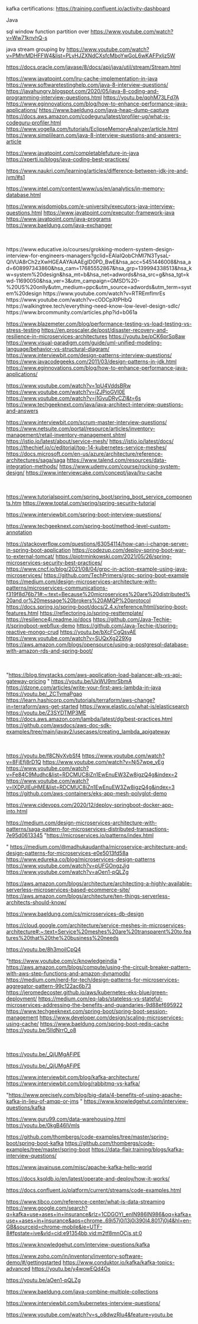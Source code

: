 kafka certifications:
https://training.confluent.io/activity-dashboard


Java 

sql window function partition over
https://www.youtube.com/watch?v=Ww71knvhQ-s

java stream grouping by 
https://www.youtube.com/watch?v=PMhrMDHFFW4&list=PLyHJZXNdCXsfcMboYwGoL6wKAFPxljz5W

https://docs.oracle.com/javase/8/docs/api/java/util/stream/Stream.html

https://www.javatpoint.com/lru-cache-implementation-in-java
https://www.softwaretestinghelp.com/java-8-interview-questions/
https://javahungry.blogspot.com/2020/05/java-8-coding-and-programming-interview-questions.html
https://youtu.be/qohM73LFd7A
https://www.eginnovations.com/blog/how-to-enhance-performance-java-applications/
https://www.baeldung.com/java-heap-dump-capture
https://docs.aws.amazon.com/codeguru/latest/profiler-ug/what-is-codeguru-profiler.html
https://www.vogella.com/tutorials/EclipseMemoryAnalyzer/article.html
https://www.simplilearn.com/java-8-interview-questions-and-answers-article

https://www.javatpoint.com/completablefuture-in-java
https://xperti.io/blogs/java-coding-best-practices/

https://www.naukri.com/learning/articles/difference-between-jdk-jre-and-jvm/#s1

https://www.intel.com/content/www/us/en/analytics/in-memory-database.html

https://www.wisdomjobs.com/e-university/executors-java-interview-questions.html
https://www.javatpoint.com/executor-framework-java
https://www.javatpoint.com/java-programs
https://www.baeldung.com/java-exchanger


<BR>
<BR>
https://www.educative.io/courses/grokking-modern-system-design-interview-for-engineers-managers?gclid=EAIaIQobChMI7N3TysaL-QIVUA8rCh2zXwHGEAAYAiAAEgID0PD_BwE&hsa_acc=5451446008&hsa_ad=608997343860&hsa_cam=17685552867&hsa_grp=139994338513&hsa_kw=system%20design&hsa_mt=b&hsa_net=adwords&hsa_src=g&hsa_tgt=kwd-11690050&hsa_ver=3&utm_campaign=GMSD%20-%20US%20onlly&utm_medium=ppc&utm_source=adwords&utm_term=system%20design
https://www.youtube.com/watch?v=RTREmfImrEs
https://www.youtube.com/watch?v=cODCpXtPHbQ
https://walkingtree.tech/everything-need-know-low-level-design-sdlc/
https://www.brcommunity.com/articles.php?id=b061a

https://www.blazemeter.com/blog/performance-testing-vs-load-testing-vs-stress-testing
https://en.proscaler.de/post/disaster-recovery-and-resilience-in-microservices-architectures
https://youtu.be/pCK6prSq8aw
https://www.visual-paradigm.com/guide/uml-unified-modeling-language/behavior-vs-structural-diagram/
https://www.interviewbit.com/design-patterns-interview-questions/
​​https://www.javacodegeeks.com/2011/03/design-patterns-in-jdk.html
https://www.eginnovations.com/blog/how-to-enhance-performance-java-applications/

https://www.youtube.com/watch?v=1pU4VddsBRw
https://www.youtube.com/watch?v=iZJPioGVI0E
https://www.youtube.com/watch?v=i1GvuDRyCZI&t=6s
https://www.techgeeknext.com/java/java-architect-interview-questions-and-answers

https://www.interviewbit.com/scrum-master-interview-questions/
https://www.netsuite.com/portal/resource/articles/inventory-management/retail-inventory-management.shtml
https://istio.io/latest/about/service-mesh/
https://istio.io/latest/docs/
https://thechief.io/c/editorial/top-14-kubernetes-service-meshes/
https://docs.microsoft.com/en-us/azure/architecture/reference-architectures/saga/saga
https://www.talend.com/resources/data-integration-methods/
https://www.udemy.com/course/rocking-system-design/
https://www.interviewcake.com/concept/java/lru-cache

<BR><BR>
https://www.tutorialspoint.com/spring_boot/spring_boot_service_components.htm
https://www.toptal.com/spring/spring-security-tutorial

https://www.interviewbit.com/spring-boot-interview-questions/

https://www.techgeeknext.com/spring-boot/method-level-custom-annotation

https://stackoverflow.com/questions/63054114/how-can-i-change-server-in-spring-boot-application
https://codezup.com/deploy-spring-boot-war-to-external-tomcat/
https://piotrminkowski.com/2021/05/26/spring-microservices-security-best-practices/
https://www.cncf.io/blog/2021/08/04/grpc-in-action-example-using-java-microservices/
https://github.com/TechPrimers/grpc-spring-boot-example
https://medium.com/design-microservices-architecture-with-patterns/microservices-communications-f319f8d76b71#:~:text=Because%20microservices%20are%20distributed%20and,or%20message%20brokers%20AMQP%20protocol
https://docs.spring.io/spring-boot/docs/2.4.x/reference/html/spring-boot-features.html
https://reflectoring.io/spring-resttemplate/
https://resilience4j.readme.io/docs
https://github.com/Java-Techie-jt/springboot-webflux-demo
https://github.com/Java-Techie-jt/spring-reactive-mongo-crud
https://youtu.be/bXcFCgQsvAE
https://www.youtube.com/watch?v=SUQxXg229Xg
https://aws.amazon.com/blogs/opensource/using-a-postgresql-database-with-amazon-rds-and-spring-boot/

<BR><BR>
"https://blog.tinystacks.com/aws-application-load-balancer-alb-vs-api-gateway-pricing
"
https://youtu.be/UxWU9mrSbmA
https://dzone.com/articles/write-your-first-aws-lambda-in-java
https://youtu.be/_ZCTvmaPgao
https://learn.hashicorp.com/tutorials/terraform/aws-change?in=terraform/aws-get-started
https://www.elastic.co/what-is/elasticsearch
https://youtu.be/Z3SYDTMP3ME
https://docs.aws.amazon.com/lambda/latest/dg/best-practices.html
https://github.com/awsdocs/aws-doc-sdk-examples/tree/main/javav2/usecases/creating_lambda_apigateway


<BR><BR>
https://youtu.be/f8CNyXvbSf4
https://www.youtube.com/watch?v=8FjEfj8rD1Q
https://www.youtube.com/watch?v=Nj57wpe_vEg
https://www.youtube.com/watch?v=Fe84C9Mudhc&list=RDCMUC8iZn1EwEnuEW3Zw8igzQ4g&index=2
https://www.youtube.com/watch?v=IXDPJlEuHME&list=RDCMUC8iZn1EwEnuEW3Zw8igzQ4g&index=3
https://github.com/aws-containers/eks-app-mesh-polyglot-demo

https://www.cidevops.com/2020/12/deploy-springboot-docker-app-into.html

https://medium.com/design-microservices-architecture-with-patterns/saga-pattern-for-microservices-distributed-transactions-7e95d0613345
"https://microservices.io/patterns/index.html

"
https://medium.com/@madhukaudantha/microservice-architecture-and-design-patterns-for-microservices-e0e5013fd58a
https://www.edureka.co/blog/microservices-design-patterns
https://www.youtube.com/watch?v=pUFGOngzJig
https://www.youtube.com/watch?v=aOen1-pQLZg

https://aws.amazon.com/blogs/architecture/architecting-a-highly-available-serverless-microservices-based-ecommerce-site/
https://aws.amazon.com/blogs/architecture/ten-things-serverless-architects-should-know/

https://www.baeldung.com/cs/microservices-db-design

https://cloud.google.com/architecture/service-meshes-in-microservices-architecture#:~:text=Service%20meshes%20are%20transparent%20to,features%20that%20the%20business%20needs

https://youtu.be/8h3moilCpQ4

"https://www.youtube.com/c/knowledgeindia
"
https://aws.amazon.com/blogs/compute/using-the-circuit-breaker-pattern-with-aws-step-functions-and-amazon-dynamodb/
https://medium.com/nerd-for-tech/design-patterns-for-microservices-aggregator-pattern-99c122ac6b73
https://jeromedecoster.github.io/aws/kubernetes-eks-blue/green-deployment/
https://medium.com/eq-labs/stateless-vs-stateful-microservices-addressing-the-benefits-and-quandaries-9d88ef695922
https://www.techgeeknext.com/spring-boot/spring-boot-session-management
https://www.developer.com/design/scaling-microservices-using-cache/
https://www.baeldung.com/spring-boot-redis-cache
https://youtu.be/5lIdNrrO_o8

<BR><BR>
https://youtu.be/_QjUMgAFjPE

https://youtu.be/_QjUMgAFjPE

https://www.interviewbit.com/blog/kafka-architecture/
https://www.interviewbit.com/blog/rabbitmq-vs-kafka/

"https://www.precisely.com/blog/big-data/4-benefits-of-using-apache-kafka-in-lieu-of-amqp-or-jms
"
https://www.knowledgehut.com/interview-questions/kafka

https://www.guru99.com/data-warehousing.html
https://youtu.be/0kgB46lVmIs

https://github.com/thombergs/code-examples/tree/master/spring-boot/spring-boot-kafka
https://github.com/thombergs/code-examples/tree/master/spring-boot
https://data-flair.training/blogs/kafka-interview-questions/

https://www.javainuse.com/misc/apache-kafka-hello-world

https://docs.ksqldb.io/en/latest/operate-and-deploy/how-it-works/

https://docs.confluent.io/platform/current/streams/code-examples.html

https://www.tibco.com/reference-center/what-is-data-streaming
https://www.google.com/search?q=kafka+use+ases+in+insurance&rlz=1CDGOYI_enIN986IN986&oq=kafka+use++ases+in+insurance&aqs=chrome..69i57j0i13j0i390l4.8017j0j4&hl=en-GB&sourceid=chrome-mobile&ie=UTF-8#fpstate=ive&vld=cid:e91354bb,vid:m2tf8mnOCjs,st:0

https://www.knowledgehut.com/interview-questions/kafka

https://www.zoho.com/in/inventory/inventory-software-demo/#/gettingstarted
https://www.conduktor.io/kafka/kafka-topics-advanced
https://youtu.be/y4wowEQd4Os

https://youtu.be/aOen1-pQLZg


https://www.baeldung.com/java-combine-multiple-collections

https://www.interviewbit.com/kubernetes-interview-questions/





https://www.youtube.com/watch?v=s_o8dwzRlu4&feature=youtu.be




